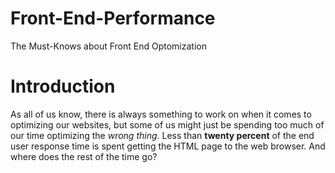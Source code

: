 # Front-End-Performance
The Must-Knows about Front End Optomization

# Introduction
As all of us know, there is always something to work on when it comes to optimizing our websites, but some of us might just be spending too much of our time optimizing the *wrong thing*. Less than **twenty percent** of the end user response time is spent getting the HTML page to the web browser. And where does the rest of the time go?
